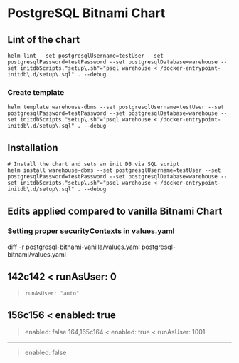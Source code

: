 # PostgreSQL Bitnami Chart

## Lint of the chart
```
helm lint --set postgresqlUsername=testUser --set postgresqlPassword=testPassword --set postgresqlDatabase=warehouse --set initdbScripts."setup\.sh"="psql warehouse < /docker-entrypoint-initdb\.d/setup\.sql" . --debug
```

### Create template
```
helm template warehouse-dbms --set postgresqlUsername=testUser --set postgresqlPassword=testPassword --set postgresqlDatabase=warehouse --set initdbScripts."setup\.sh"="psql warehouse < /docker-entrypoint-initdb\.d/setup\.sql" . --debug
```

## Installation
```
# Install the chart and sets an init DB via SQL script
helm install warehouse-dbms --set postgresqlUsername=testUser --set postgresqlPassword=testPassword --set postgresqlDatabase=warehouse --set initdbScripts."setup\.sh"="psql warehouse < /docker-entrypoint-initdb\.d/setup\.sql" . --debug
```

## Edits applied compared to vanilla Bitnami Chart

### Setting proper securityContexts in values.yaml
diff -r postgresql-bitnami-vanilla/values.yaml postgresql-bitnami/values.yaml

142c142
<     runAsUser: 0
---
>     runAsUser: "auto"
156c156
<   enabled: true
---
>   enabled: false
164,165c164
<   enabled: true
<   runAsUser: 1001
---
>   enabled: false

